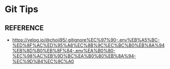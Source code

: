 # Git Tips

## REFERENCE

- <https://velog.io/@choji95/.gitignore%EC%97%90-.env%EB%A5%BC-%ED%8F%AC%ED%95%A8%EC%8B%9C%EC%BC%B0%EB%8A%94%EB%8D%B0%EB%8F%84-.env%EA%B0%80-%EC%98%AC%EB%9D%BC%EA%B0%80%EB%8A%94-%EC%9D%B4%EC%9C%A0>